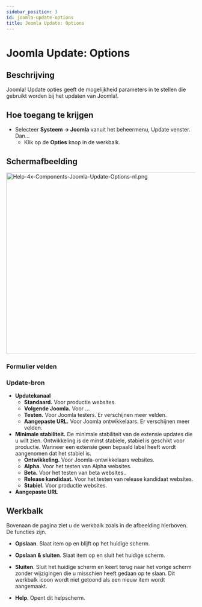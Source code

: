 ```yaml
---
sidebar_position: 3
id: joomla-update-options
title: Joomla Update: Options
---
```

# Joomla Update: Options
## Beschrijving

Joomla! Update opties geeft de mogelijkheid parameters in te stellen die
gebruikt worden bij het updaten van Joomla!.

## Hoe toegang te krijgen

- Selecteer **Systeem **→** Joomla** vanuit het beheermenu, Update
  venster. Dan...
  - Klik op de **Opties** knop in de werkbalk.

## Schermafbeelding

<img
src="https://docs.joomla.org/images/thumb/6/64/Help-4x-Components-Joomla-Update-Options-nl.png/800px-Help-4x-Components-Joomla-Update-Options-nl.png"
decoding="async"
srcset="https://docs.joomla.org/images/6/64/Help-4x-Components-Joomla-Update-Options-nl.png 1.5x"
data-file-width="1200" data-file-height="722" width="800" height="481"
alt="Help-4x-Components-Joomla-Update-Options-nl.png" />

### Formulier velden

### Update-bron

- **Updatekanaal**
  - **Standaard.** Voor productie websites.
  - **Volgende Joomla.** Voor ...
  - **Testen.** Voor Joomla testers. Er verschijnen meer velden.
  - **Aangepaste URL.** Voor Joomla ontwikkelaars. Er verschijnen meer
    velden.
- **Minimale stabiliteit.** De minimale stabiliteit van de extensie
  updates die u wilt zien. Ontwikkeling is de minst stabiele, stabiel is
  geschikt voor productie. Wanneer een extensie geen bepaald label heeft
  wordt aangenomen dat het stabiel is.
  - **Ontwikkeling.** Voor Joomla-ontwikkelaars websites.
  - **Alpha.** Voor het testen van Alpha websites.
  - **Beta.** Voor het testen van beta websites..
  - **Release kandidaat.** Voor het testen van release kandidaat
    websites.
  - **Stabiel.** Voor productie websites.
- **Aangepaste URL**

## Werkbalk

Bovenaan de pagina ziet u de werkbalk zoals in de afbeelding hierboven.
De functies zijn.

- **Opslaan**. Slaat item op en blijft op het huidige scherm.

<!-- -->

- **Opslaan & sluiten**. Slaat item op en sluit het huidige scherm.

<!-- -->

- **Sluiten**. Sluit het huidige scherm en keert terug naar het vorige
  scherm zonder wijzigingen die u misschien heeft gedaan op te slaan.
  Dit werkbalk icoon wordt niet getoond als een nieuw item wordt
  aangemaakt.

<!-- -->

- **Help**. Opent dit helpscherm.
